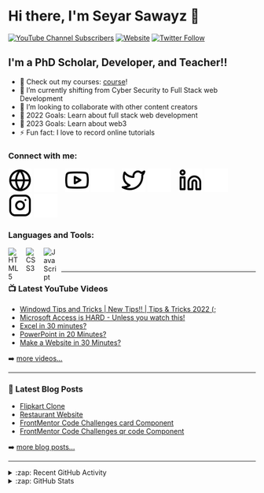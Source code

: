 # Hi there, I'm Seyar Sawayz 👋 

[![YouTube Channel Subscribers](https://img.shields.io/youtube/channel/subscribers/UCDCHcqyeQgJ-jVSd6VJkbCw?logo=youtube&logoColor=red&style=for-the-badge)][youtube]
[![Website](https://img.shields.io/website?label=SeyarSawayz.com&style=for-the-badge&url=https%3A%2F%2FSeyarSawayz.com)](https://seyarsawayz.netlify.app/)
[![Twitter Follow](https://img.shields.io/twitter/follow/SeyarSawayz?color=1DA1F2&logo=twitter&style=for-the-badge)](https://twitter.com/seyarsawayz)



## I'm a PhD Scholar, Developer, and Teacher!!

- 🔭 Check out my courses:&nbsp;[course]!
- 🌱 I’m currently shifting from Cyber Security to Full Stack web Development
- 👯 I’m looking to collaborate with other content creators
- 🥅 2022 Goals: Learn about full stack web development 
- 🥅 2023 Goals: Learn about web3 
- ⚡ Fun fact: I love to record online tutorials 

### Connect with me:

[![website](./img/globe-light.svg)](https://seyarsawayz.netlify.app#gh-light-mode-only)
[![website](./img/globe-dark.svg)](https://seyarsawayz.netlify.app#gh-dark-mode-only)
&nbsp;&nbsp;
[![website](./img/youtube-light.svg)](https://www.youtube.com/c/KAYHANTECH#gh-light-mode-only)
[![website](./img/youtube-dark.svg)](https://www.youtube.com/c/KAYHANTECH#gh-dark-mode-only)
&nbsp;&nbsp;
[![website](./img/twitter-light.svg)](https://twitter.com/seyarsawayz#gh-light-mode-only)
[![website](./img/twitter-dark.svg)](https://twitter.com/seyarsawayz#gh-dark-mode-only)
&nbsp;&nbsp;
[![website](./img/linkedin-light.svg)](https://linkedin.com/in/seyar-sawayz-159119119#gh-light-mode-only)
[![website](./img/linkedin-dark.svg)](https://linkedin.com/in/seyar-sawayz-159119119#gh-dark-mode-only)
&nbsp;&nbsp;
[![website](./img/instagram-light.svg)](https://instagram.com/kayhan_tech#gh-light-mode-only)
[![website](./img/instagram-dark.svg)](https://instagram.com/kayhan_tech#gh-dark-mode-only)

### Languages and Tools:

[<img align="left" alt="HTML5" width="26px" src="https://cdn.jsdelivr.net/gh/devicons/devicon/icons/html5/html5-original.svg" style="padding-right:10px;" />][MicrosoftAccessPlaylist]
[<img align="left" alt="CSS3" width="26px" src="https://cdn.jsdelivr.net/gh/devicons/devicon/icons/css3/css3-original.svg" style="padding-right:10px;" />][MicrosoftExcelPlaylist]
[<img align="left" alt="JavaScript" width="26px" src="https://cdn.jsdelivr.net/gh/devicons/devicon/icons/javascript/javascript-original.svg" style="padding-right:10px;" />][WindowsCoolTipsandTricks]
<br />
<br />

---

### 📺 Latest YouTube Videos

<!-- YOUTUBE:START -->
- [Windowd Tips and Tricks | New Tips!! | Tips &amp; Tricks 2022 &lpar;;](https://www.youtube.com/watch?v=dgDEXczVTk0&list=PLJcDCSyxQnwuJmy_zg1FEzHm3_xij9VMg)
- [Microsoft Access is HARD - Unless you watch this!](https://www.youtube.com/watch?v=sNWymtWmWAQ&list=PLJcDCSyxQnwsvUcqHSy80rwN8yNXd_xBP&index=34)
- [Excel in 30 minutes?](https://www.youtube.com/watch?v=Eiv7unjSoaA&t=1172s)
- [PowerPoint in 20 Minutes?](https://www.youtube.com/watch?v=_9dWF4IIJvY&t=12s)
- [Make a Website in 30 Minutes?](https://www.youtube.com/watch?v=bc4tB1t86aE&t=72s)
<!-- YOUTUBE:END -->

➡️ [more videos...](https://www.youtube.com/c/KAYHANTECH)

---

### 📕 Latest Blog Posts

<!-- BLOG-POST-LIST:START -->
- [Flipkart Clone](https://flipkartclonebyseyar.netlify.app/)
- [Restaurant Website](https://mymealbyseyar.netlify.app/)
- [FrontMentor Code Challenges card Component](https://seyarsawayz-nft-card-component.netlify.app/)
- [FrontMentor Code Challenges qr code Component](https://seyar-qr-code-component.netlify.app/)

<!-- BLOG-POST-LIST:END -->

➡️ [more blog posts...](https://seyarsawayz.netlify.app/)

---

<details>
  <summary>:zap: Recent GitHub Activity</summary>
  
<!--START_SECTION:activity-->

<!--END_SECTION:activity-->

</details>

<details>
  <summary>:zap: GitHub Stats</summary>

  <img align="left" alt="SeyarSawayz's GitHub Stats" src="https://github-readme-stats.vercel.app/api?username=SeyarSawayz&show_icons=true&hide_border=false&title_color=ff652f&icon_color=FFE400&bg_color=09131B&text_color=ffffff&border_color=0c1a25" />

</details>

[website]: https://seyarsawayz.netlify.app/
[course]: https://www.youtube.com/c/KAYHANTECH
[twitter]: https://twitter.com/seyarsawayz
[youtube]: https://youtube.com/c/kayhantech
[instagram]: https://instagram.com/kayhan_tech
[linkedin]: https://linkedin.com/in/seyar-sawayz-159119119
[MicrosoftAccessPlaylist]: https://www.youtube.com/watch?v=fNtQE1SvlI4&list=PLJcDCSyxQnwsvUcqHSy80rwN8yNXd_xBP
[WindowsCoolTipsandTricks]: https://www.youtube.com/watch?v=dgDEXczVTk0&list=PLJcDCSyxQnwuJmy_zg1FEzHm3_xij9VMg
[MicrosoftExcelPlaylist]: https://www.youtube.com/watch?v=CKkv5ZVNHFM&list=PLJcDCSyxQnwsbZ0_5ucRe3pX4KU0os17j
[MicrosoftPowerPointPlaylist]: https://www.youtube.com/watch?v=yqBIBgADCX0&list=PLJcDCSyxQnwsollMdI1Ur93QM3N5MVAso
[ExcelFunctionPlaylist]: https://www.youtube.com/watch?v=R_C6CRsWogA&list=PLJcDCSyxQnwtUwKBOBWCQhBwAKj_hezYU
